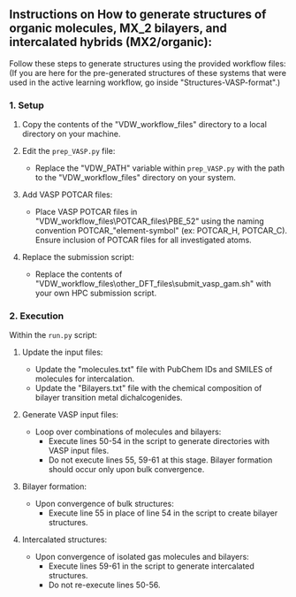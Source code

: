## Instructions on How to generate structures of organic molecules, MX_2 bilayers, and intercalated hybrids (MX2/organic):

Follow these steps to generate structures using the provided workflow files:
(If you are here for the pre-generated structures of these systems that were used in the active learning workflow, go inside "Structures-VASP-format".)

### 1. Setup
1. Copy the contents of the "VDW_workflow_files" directory to a local directory on your machine.

2. Edit the `prep_VASP.py` file:
   - Replace the "VDW_PATH" variable within `prep_VASP.py` with the path to the "VDW_workflow_files" directory on your system.

3. Add VASP POTCAR files:
   - Place VASP POTCAR files in "VDW_workflow_files\POTCAR_files\PBE_52" using the naming convention POTCAR_"element-symbol" (ex: POTCAR_H, POTCAR_C). Ensure inclusion of POTCAR files for all investigated atoms.

4. Replace the submission script:
   - Replace the contents of "VDW_workflow_files\other_DFT_files\submit_vasp_gam.sh" with your own HPC submission script.

### 2. Execution
Within the `run.py` script:

1. Update the input files:
   - Update the "molecules.txt" file with PubChem IDs and SMILES of molecules for intercalation.
   - Update the "Bilayers.txt" file with the chemical composition of bilayer transition metal dichalcogenides.

2. Generate VASP input files:
   - Loop over combinations of molecules and bilayers:
     - Execute lines 50-54 in the script to generate directories with VASP input files.
     - Do not execute lines 55, 59-61 at this stage. Bilayer formation should occur only upon bulk convergence.

3. Bilayer formation:
   - Upon convergence of bulk structures:
     - Execute line 55 in place of line 54 in the script to create bilayer structures.

4. Intercalated structures:
   - Upon convergence of isolated gas molecules and bilayers:
     - Execute lines 59-61 in the script to generate intercalated structures.
     - Do not re-execute lines 50-56.


